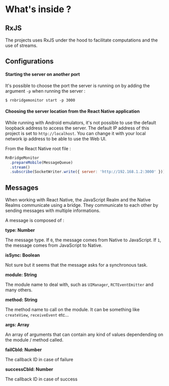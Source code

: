 # What's inside ?

## RxJS

The projects uses RxJS under the hood to facilitate computations and the use of streams.

## Configurations

#### Starting the server on another port

It's possible to choose the port the server is running on by adding the argument `-p` when running the server :

```
$ rnbridgemonitor start -p 3000
```

#### Choosing the server location from the React Native application

While running with Android emulators, it's not possible to use the default loopback address to access the server.
The default IP address of this project is set to `http://localhost`. You can change it with your local network ip address
to be able to use the Web UI.

From the React Native root file :

```javascript
RnBridgeMonitor
  .prepareMobile(MessageQueue)
  .stream()
  .subscribe(SocketWriter.write({ server: 'http://192.168.1.2:3000' }));
```

## Messages

When working with React Native, the JavaScript Realm and the Native Realms communicate using a bridge.
They communicate to each other by sending messages with multiple informations.

A message is composed of :


**type: Number**

The message type. If `0`, the message comes from Native to JavaScript. If `1`, the message comes from JavaScript to Native.

**isSync: Boolean**

Not sure but it seems that the message asks for a synchronous task.

**module: String**

The module name to deal with, such as `UIManager`, `RCTEventEmitter` and many others.

**method: String**

The method name to call on the module. It can be something like `createView`, `receiveEvent` etc...

**args: Array<any>**

An array of arguments that can contain any kind of values dependending on the module / method called.

**failCbId: Number**

The callback ID in case of failure

**successCbId: Number**

The callback ID in case of success

